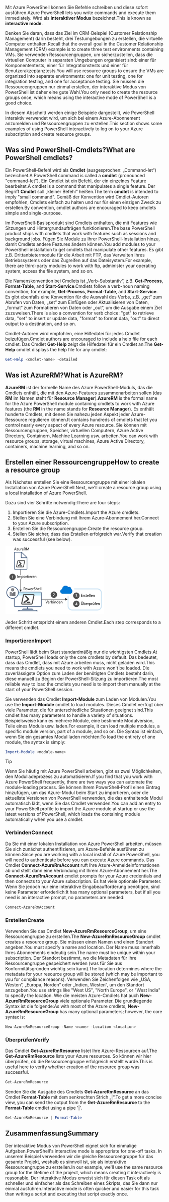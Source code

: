 <span data-ttu-id="52c7c-101">Mit Azure PowerShell können Sie Befehle schreiben und diese sofort ausführen.</span><span class="sxs-lookup"><span data-stu-id="52c7c-101">Azure PowerShell lets you write commands and execute them immediately.</span></span> <span data-ttu-id="52c7c-102">Wird als **interaktiver Modus** bezeichnet.</span><span class="sxs-lookup"><span data-stu-id="52c7c-102">This is known as **interactive mode**.</span></span>

<span data-ttu-id="52c7c-103">Denken Sie daran, dass das Ziel im CRM-Beispiel (Customer Relationship Management) darin besteht, drei Testumgebungen zu erstellen, die virtuelle Computer enthalten.</span><span class="sxs-lookup"><span data-stu-id="52c7c-103">Recall that the overall goal in the Customer Relationship Management (CRM) example is to create three test environments containing VMs.</span></span> <span data-ttu-id="52c7c-104">Sie verwenden Ressourcengruppen, um sicherzustellen, dass die virtuellen Computer in separaten Umgebungen organisiert sind: einer für Komponententests, einer für Integrationstests und einer für Benutzerakzeptanztests.</span><span class="sxs-lookup"><span data-stu-id="52c7c-104">You will use resource groups to ensure the VMs are organized into separate environments: one for unit testing, one for integration testing, and one for acceptance testing.</span></span> <span data-ttu-id="52c7c-105">Sie müssen die Ressourcengruppen nur einmal erstellen, der interaktive Modus von PowerShell ist daher eine gute Wahl.</span><span class="sxs-lookup"><span data-stu-id="52c7c-105">You only need to create the resource groups once, which means using the interactive mode of PowerShell is a good choice.</span></span>

<span data-ttu-id="52c7c-106">In diesem Abschnitt werden einige Beispiele dargestellt, wie PowerShell interaktiv verwendet wird, um sich bei einem Azure-Abonnement anzumelden und Ressourcengruppen zu erstellen.</span><span class="sxs-lookup"><span data-stu-id="52c7c-106">This section shows some examples of using PowerShell interactively to log on to your Azure subscription and create resource groups.</span></span>

## <a name="what-are-powershell-cmdlets"></a><span data-ttu-id="52c7c-107">Was sind PowerShell-Cmdlets?</span><span class="sxs-lookup"><span data-stu-id="52c7c-107">What are PowerShell cmdlets?</span></span>
<span data-ttu-id="52c7c-108">Ein PowerShell-Befehl wird als **Cmdlet** (ausgesprochen: „Command-let“) bezeichnet.</span><span class="sxs-lookup"><span data-stu-id="52c7c-108">A PowerShell command is called a **cmdlet** (pronounced "command-let").</span></span> <span data-ttu-id="52c7c-109">Ein Cmdlet ist ein Befehl, der ein einzelnes Feature bearbeitet.</span><span class="sxs-lookup"><span data-stu-id="52c7c-109">A cmdlet is a command that manipulates a single feature.</span></span> <span data-ttu-id="52c7c-110">Der Begriff **Cmdlet** soll „kleiner Befehl“ heißen.</span><span class="sxs-lookup"><span data-stu-id="52c7c-110">The term **cmdlet** is intended to imply "small command".</span></span> <span data-ttu-id="52c7c-111">Gemäß der Konvention wird Cmdlet-Autoren empfohlen, Cmdlets einfach zu halten und nur für einen einzigen Zweck zu erstellen.</span><span class="sxs-lookup"><span data-stu-id="52c7c-111">By convention, cmdlet authors are encouraged to keep cmdlets simple and single-purpose.</span></span>

<span data-ttu-id="52c7c-112">Im PowerShell-Basisprodukt sind Cmdlets enthalten, die mit Features wie Sitzungen und Hintergrundaufträgen funktionieren.</span><span class="sxs-lookup"><span data-stu-id="52c7c-112">The base PowerShell product ships with cmdlets that work with features such as sessions and background jobs.</span></span> <span data-ttu-id="52c7c-113">Fügen Sie Module zu Ihrer PowerShell-Installation hinzu, damit Cmdlets andere Features ändern können.</span><span class="sxs-lookup"><span data-stu-id="52c7c-113">You add modules to your PowerShell installation to get cmdlets that manipulate other features.</span></span> <span data-ttu-id="52c7c-114">Es gibt z.B. Drittanbietermodule für die Arbeit mit FTP, das Verwalten Ihres Betriebssystems oder das Zugreifen auf das Dateisystem.</span><span class="sxs-lookup"><span data-stu-id="52c7c-114">For example, there are third-party modules to work with ftp, administer your operating system, access the file system, and so on.</span></span>

<span data-ttu-id="52c7c-115">Die Namenskonvention bei Cmdlets ist „Verb-Substantiv“, z.B. **Get-Process**, **Format-Table**, and **Start-Service**.</span><span class="sxs-lookup"><span data-stu-id="52c7c-115">Cmdlets follow a verb-noun naming convention; for example, **Get-Process**, **Format-Table**, and **Start-Service**.</span></span> <span data-ttu-id="52c7c-116">Es gibt ebenfalls eine Konvention für die Auswahl des Verbs, z.B. „get“ zum Abrufen von Daten, „set“ zum Einfügen oder Aktualisieren von Daten, „format“ zum Formatieren von Daten oder „out“, um die Ausgabe einem Ziel zuzuweisen.</span><span class="sxs-lookup"><span data-stu-id="52c7c-116">There is also a convention for verb choice: "get" to retrieve data, "set" to insert or update data, "format" to format data, "out" to direct output to a destination, and so on.</span></span>

<span data-ttu-id="52c7c-117">Cmdlet-Autoren wird empfohlen, eine Hilfedatei für jedes Cmdlet beizufügen.</span><span class="sxs-lookup"><span data-stu-id="52c7c-117">Cmdlet authors are encouraged to include a help file for each cmdlet.</span></span> <span data-ttu-id="52c7c-118">Das Cmdlet **Get-Help** zeigt die Hilfedatei für ein Cmdlet an:</span><span class="sxs-lookup"><span data-stu-id="52c7c-118">The **Get-Help** cmdlet displays the help file for any cmdlet:</span></span>

```powershell
Get-Help <cmdlet-name> -detailed
```

## <a name="what-is-azurerm"></a><span data-ttu-id="52c7c-119">Was ist AzureRM?</span><span class="sxs-lookup"><span data-stu-id="52c7c-119">What is AzureRM?</span></span>
<span data-ttu-id="52c7c-120">**AzureRM** ist der formelle Name des Azure PowerShell-Moduls, das die Cmdlets enthält, die mit den Azure-Features zusammenarbeiten sollen (das **RM** im Namen steht für **Resource Manager**).</span><span class="sxs-lookup"><span data-stu-id="52c7c-120">**AzureRM** is the formal name for the Azure PowerShell module containing cmdlets to work with Azure features (the **RM** in the name stands for **Resource Manager**).</span></span> <span data-ttu-id="52c7c-121">Es enthält hunderte Cmdlets, mit denen Sie nahezu jeden Aspekt jeder Azure-Ressource regulieren können.</span><span class="sxs-lookup"><span data-stu-id="52c7c-121">It contains hundreds of cmdlets that let you control nearly every aspect of every Azure resource.</span></span> <span data-ttu-id="52c7c-122">Sie können mit Ressourcengruppen, Speicher, virtuellen Computern, Azure Active Directory, Containern, Machine Learning usw. arbeiten.</span><span class="sxs-lookup"><span data-stu-id="52c7c-122">You can work with resource groups, storage, virtual machines, Azure Active Directory, containers, machine learning, and so on.</span></span>

## <a name="how-to-create-a-resource-group"></a><span data-ttu-id="52c7c-123">Erstellen einer Ressourcengruppe</span><span class="sxs-lookup"><span data-stu-id="52c7c-123">How to create a resource group</span></span>
<span data-ttu-id="52c7c-124">Als Nächstes erstellen Sie eine Ressourcengruppe mit einer lokalen Installation von Azure PowerShell.</span><span class="sxs-lookup"><span data-stu-id="52c7c-124">Next, we'll create a resource group using a local installation of Azure PowerShell.</span></span> 

<span data-ttu-id="52c7c-125">Dazu sind vier Schritte notwendig:</span><span class="sxs-lookup"><span data-stu-id="52c7c-125">There are four steps:</span></span> 
1. <span data-ttu-id="52c7c-126">Importieren Sie die Azure-Cmdlets.</span><span class="sxs-lookup"><span data-stu-id="52c7c-126">Import the Azure cmdlets.</span></span>
1. <span data-ttu-id="52c7c-127">Stellen Sie eine Verbindung mit Ihrem Azure-Abonnement her.</span><span class="sxs-lookup"><span data-stu-id="52c7c-127">Connect to your Azure subscription.</span></span>
1. <span data-ttu-id="52c7c-128">Erstellen Sie die Ressourcengruppe.</span><span class="sxs-lookup"><span data-stu-id="52c7c-128">Create the resource group.</span></span>
1. <span data-ttu-id="52c7c-129">Stellen Sie sicher, dass das Erstellen erfolgreich war.</span><span class="sxs-lookup"><span data-stu-id="52c7c-129">Verify that creation was successful (see below).</span></span>

![Schritte zum Erstellen einer Ressource in Azure mit Azure PowerShell](../media/5-create-resource-overview.png)

<span data-ttu-id="52c7c-131">Jeder Schritt entspricht einem anderen Cmdlet.</span><span class="sxs-lookup"><span data-stu-id="52c7c-131">Each step corresponds to a different cmdlet.</span></span>

### <a name="import"></a><span data-ttu-id="52c7c-132">Importieren</span><span class="sxs-lookup"><span data-stu-id="52c7c-132">Import</span></span>
<span data-ttu-id="52c7c-133">PowerShell lädt beim Start standardmäßig nur die wichtigsten Cmdlets.</span><span class="sxs-lookup"><span data-stu-id="52c7c-133">At startup, PowerShell loads only the core cmdlets by default.</span></span> <span data-ttu-id="52c7c-134">Das bedeutet, dass das Cmdlet, dass mit Azure arbeiten muss, nicht geladen wird.</span><span class="sxs-lookup"><span data-stu-id="52c7c-134">This means the cmdlets you need to work with Azure won't be loaded.</span></span> <span data-ttu-id="52c7c-135">Die zuverlässigste Option zum Laden der benötigten Cmdlets besteht darin, diese manuell zu Beginn der PowerShell-Sitzung zu importieren.</span><span class="sxs-lookup"><span data-stu-id="52c7c-135">The most reliable way to load the cmdlets you need is to import them manually at the start of your PowerShell session.</span></span>

<span data-ttu-id="52c7c-136">Sie verwenden das Cmdlet **Import-Module** zum Laden von Modulen.</span><span class="sxs-lookup"><span data-stu-id="52c7c-136">You use the **Import-Module** cmdlet to load modules.</span></span> <span data-ttu-id="52c7c-137">Dieses Cmdlet verfügt über viele Parameter, die für unterschiedliche Situationen geeignet sind.</span><span class="sxs-lookup"><span data-stu-id="52c7c-137">This cmdlet has many parameters to handle a variety of situations.</span></span> <span data-ttu-id="52c7c-138">Beispielsweise kann es mehrere Module, eine bestimmte Modulversion, Teile eines Moduls usw. laden.</span><span class="sxs-lookup"><span data-stu-id="52c7c-138">For example, it can load multiple modules, a specific module version, part of a module, and so on.</span></span> <span data-ttu-id="52c7c-139">Die Syntax ist einfach, wenn Sie ein gesamtes Modul laden möchten:</span><span class="sxs-lookup"><span data-stu-id="52c7c-139">To load the entirety of one module, the syntax is simply:</span></span>

```powershell
Import-Module <module-name>
```

> [!TIP]
> <span data-ttu-id="52c7c-140">Wenn Sie häufig mit Azure PowerShell arbeiten, gibt es zwei Möglichkeiten, den Modulladeprozess zu automatisieren.</span><span class="sxs-lookup"><span data-stu-id="52c7c-140">If you find that you work with Azure PowerShell frequently, there are two ways you can automate the module-loading process.</span></span> <span data-ttu-id="52c7c-141">Sie können Ihrem PowerShell-Profil einen Eintrag hinzufügen, um das Azure-Modul beim Start zu importieren, oder die aktuellste Versionen von PowerShell verwenden, die das enthaltende Modul automatisch lädt, wenn Sie das Cmdlet verwenden.</span><span class="sxs-lookup"><span data-stu-id="52c7c-141">You can add an entry to your PowerShell profile to import the Azure module at startup or use the latest versions of PowerShell, which loads the containing module automatically when you use a cmdlet.</span></span>

### <a name="connect"></a><span data-ttu-id="52c7c-142">Verbinden</span><span class="sxs-lookup"><span data-stu-id="52c7c-142">Connect</span></span>
<span data-ttu-id="52c7c-143">Da Sie mit einer lokalen Installation von Azure PowerShell arbeiten, müssen Sie sich zunächst authentifizieren, um Azure-Befehle ausführen zu können.</span><span class="sxs-lookup"><span data-stu-id="52c7c-143">Since you are working with a local install of Azure PowerShell, you will need to authenticate before you can execute Azure commands.</span></span> <span data-ttu-id="52c7c-144">Das Cmdlet **Connect-AzureRmAccount** ruft Ihre Azure-Anmeldeinformationen ab und stellt dann eine Verbindung mit Ihrem Azure-Abonnement her.</span><span class="sxs-lookup"><span data-stu-id="52c7c-144">The **Connect-AzureRmAccount** cmdlet prompts for your Azure credentials and then connects to your Azure subscription.</span></span> <span data-ttu-id="52c7c-145">Es hat viele optionale Parameter. Wenn Sie jedoch nur eine interaktive Eingabeaufforderung benötigen, sind keine Parameter erforderlich:</span><span class="sxs-lookup"><span data-stu-id="52c7c-145">It has many optional parameters, but if all you need is an interactive prompt, no parameters are needed:</span></span>

```powershell
Connect-AzureRmAccount
```

### <a name="create"></a><span data-ttu-id="52c7c-146">Erstellen</span><span class="sxs-lookup"><span data-stu-id="52c7c-146">Create</span></span>
<span data-ttu-id="52c7c-147">Verwenden Sie das Cmdlet **New-AzureRmResourceGroup**, um eine Ressourcengruppe zu erstellen.</span><span class="sxs-lookup"><span data-stu-id="52c7c-147">The **New-AzureRmResourceGroup** cmdlet creates a resource group.</span></span> <span data-ttu-id="52c7c-148">Sie müssen einen Namen und einen Standort angeben.</span><span class="sxs-lookup"><span data-stu-id="52c7c-148">You must specify a name and location.</span></span> <span data-ttu-id="52c7c-149">Der Name muss innerhalb Ihres Abonnements eindeutig sein.</span><span class="sxs-lookup"><span data-stu-id="52c7c-149">The name must be unique within your subscription.</span></span> <span data-ttu-id="52c7c-150">Der Standort bestimmt, wo die Metadaten für Ihre Ressourcengruppe gespeichert werden (was für Sie aus Konformitätsgründen wichtig sein kann).</span><span class="sxs-lookup"><span data-stu-id="52c7c-150">The location determines where the metadata for your resource group will be stored (which may be important to you for compliance reasons).</span></span> <span data-ttu-id="52c7c-151">Verwenden Sie Zeichenfolgen wie „USA, Westen“, „Europa, Norden“ oder „Indien, Westen“, um den Standort anzugeben.</span><span class="sxs-lookup"><span data-stu-id="52c7c-151">You use strings like "West US", "North Europe", or "West India" to specify the location.</span></span> <span data-ttu-id="52c7c-152">Wie die meisten Azure-Cmdlets hat auch **New-AzureRmResourceGroup** viele optionale Parameter. Die grundlegende Syntax ist die folgende:</span><span class="sxs-lookup"><span data-stu-id="52c7c-152">As with most of the Azure cmdlets, **New-AzureRmResourceGroup** has many optional parameters; however, the core syntax is:</span></span>

```powershell
New-AzureRmResourceGroup -Name <name> -Location <location>
```

### <a name="verify"></a><span data-ttu-id="52c7c-153">Überprüfen</span><span class="sxs-lookup"><span data-stu-id="52c7c-153">Verify</span></span>
<span data-ttu-id="52c7c-154">Das Cmdlet **Get-AzureRmResource** listet Ihre Azure-Ressourcen auf.</span><span class="sxs-lookup"><span data-stu-id="52c7c-154">The **Get-AzureRmResource** lists your Azure resources.</span></span> <span data-ttu-id="52c7c-155">So können wir hier überprüfen, ob die Ressourcengruppe erfolgreich erstellt wurde.</span><span class="sxs-lookup"><span data-stu-id="52c7c-155">This is useful here to verify whether creation of the resource group was successful.</span></span>

```powershell
Get-AzureRmResource
```

<span data-ttu-id="52c7c-156">Senden Sie die Ausgabe des Cmdlets **Get-AzureRmResource** an das Cmdlet **Format-Table** mit dem senkrechten Strich „|“.</span><span class="sxs-lookup"><span data-stu-id="52c7c-156">To get a more concise view, you can send the output from the **Get-AzureRmResource** to the **Format-Table** cmdlet using a pipe '|'.</span></span>

```powershell
Get-AzureRmResource | Format-Table
```

## <a name="summary"></a><span data-ttu-id="52c7c-157">Zusammenfassung</span><span class="sxs-lookup"><span data-stu-id="52c7c-157">Summary</span></span>
<span data-ttu-id="52c7c-158">Der interaktive Modus von PowerShell eignet sich für einmalige Aufgaben.</span><span class="sxs-lookup"><span data-stu-id="52c7c-158">PowerShell's interactive mode is appropriate for one-off tasks.</span></span> <span data-ttu-id="52c7c-159">In unserem Beispiel verwenden wir die gleiche Ressourcengruppe für das gesamte Projekt, weshalb es sinnvoll ist, sie als interaktive Ressourcengruppe zu erstellen.</span><span class="sxs-lookup"><span data-stu-id="52c7c-159">In our example, we'll use the same resource group for the lifetime of the project, which means creating it interactively is reasonable.</span></span> <span data-ttu-id="52c7c-160">Der interaktive Modus erweist sich für diesen Task oft als schneller und einfacher als das Schreiben eines Skripts, das Sie dann nur einmal ausführen.</span><span class="sxs-lookup"><span data-stu-id="52c7c-160">Interactive mode is often quicker and easier for this task than writing a script and executing that script exactly once.</span></span>
